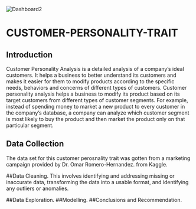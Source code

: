 ![Dashboard2](https://user-images.githubusercontent.com/29276051/235593681-3de2e148-2119-40e8-a142-0d5f59a6f624.png)
# CUSTOMER-PERSONALITY-TRAIT
## Introduction
Customer Personality Analysis is a detailed analysis of a company’s ideal customers. It helps a business to better understand its customers and makes it easier for them to modify products according to the specific needs, behaviors and concerns of different types of customers.
Customer personality analysis helps a business to modify its product based on its target customers from different types of customer segments. For example, instead of spending money to market a new product to every customer in the company’s database, a company can analyze which customer segment is most likely to buy the product and then market the product only on that particular segment.

## Data Collection
The data set for this customer perosnality trait was gotten from a marketing campaign provided by Dr. Omar Romero-Hernandez. from Kaggle.

##Data Cleaning.
This involves identifying and addressing missing or inaccurate data, transforming the data into a usable format, and identifying any outliers or anomalies.

##Data Exploration.
##Modelling.
##Conclusions and Recommendation.
